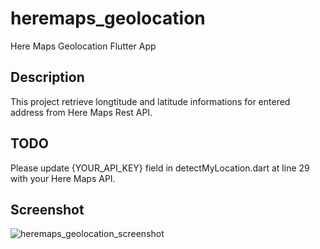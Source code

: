 # heremaps_geolocation

Here Maps Geolocation Flutter App 

## Description

This project retrieve longtitude and latitude informations for entered address from Here Maps Rest API.

## TODO

Please update {YOUR_API_KEY} field  in detectMyLocation.dart at line 29 with your Here Maps API. 

## Screenshot
![heremaps_geolocation_screenshot](https://firebasestorage.googleapis.com/v0/b/test-427bc2.appspot.com/o/img%2FhereMapsGeolocator.png?alt=media&token=f3415513-f76e-43b2-8842-ef72f2cd235f)

